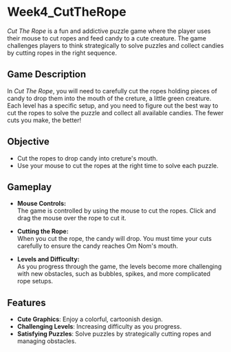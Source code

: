 # Week4_CutTheRope

*Cut The Rope* is a fun and addictive puzzle game where the player uses their mouse to cut ropes and feed candy to a cute creature. The game challenges players to think strategically to solve puzzles and collect candies by cutting ropes in the right sequence.

## Game Description

In *Cut The Rope*, you will need to carefully cut the ropes holding pieces of candy to drop them into the mouth of the creture, a little green creature. Each level has a specific setup, and you need to figure out the best way to cut the ropes to solve the puzzle and collect all available candies. The fewer cuts you make, the better!

## Objective

- Cut the ropes to drop candy into creture's mouth.
- Use your mouse to cut the ropes at the right time to solve each puzzle.

## Gameplay

- **Mouse Controls:**  
  The game is controlled by using the mouse to cut the ropes. Click and drag the mouse over the rope to cut it.
  
- **Cutting the Rope:**  
  When you cut the rope, the candy will drop. You must time your cuts carefully to ensure the candy reaches Om Nom's mouth.

- **Levels and Difficulty:**  
  As you progress through the game, the levels become more challenging with new obstacles, such as bubbles, spikes, and more complicated rope setups.

## Features

- **Cute Graphics**: Enjoy a colorful, cartoonish design.
- **Challenging Levels**: Increasing difficulty as you progress.
- **Satisfying Puzzles**: Solve puzzles by strategically cutting ropes and managing obstacles.
